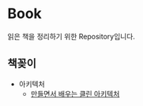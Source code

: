 # Book
읽은 책을 정리하기 위한 Repository입니다.

## 책꽂이
- 아키텍처
    - [만들면서 배우는 클린 아키텍처](./architecture/cleanArchitecture/만들면서_배우는_클린_아키텍처/Intro.md)  
